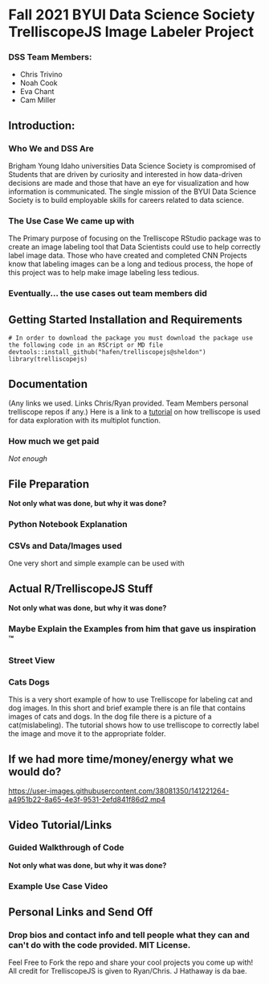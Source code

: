 # Fall 2021 BYUI Data Science Society TrelliscopeJS Image Labeler Project
### DSS Team Members:
- Chris Trivino
- Noah Cook
- Eva Chant
- Cam Miller

## Introduction:
### Who We and DSS Are
Brigham Young Idaho universities Data Science Society is compromised of Students that are driven by curiosity and interested in how data-driven decisions are made and those that have an eye for visualization and how information is communicated. The single mission of the BYUI Data Science Society is to build employable skills for careers related to data science.
### The Use Case We came up with
The Primary purpose of focusing on the Trelliscope RStudio package was to create an image labeling tool that Data Scientists could use to help correctly label image data. Those who have created and completed CNN Projects know that labeling images can be a long and tedious process, the hope of this project was to help make image labeling less tedious. 
### Eventually... the use cases out team members did

## Getting Started Installation and Requirements
```
# In order to download the package you must download the package use the following code in an RSCript or MD file
devtools::install_github("hafen/trelliscopejs@sheldon")
library(trelliscopejs)
```
## Documentation
(Any links we used.  Links Chris/Ryan provided.  Team Members personal trelliscope repos if any.)
Here is a link to a [tutorial](https://cran.r-project.org/web/packages/trelliscopejs/vignettes/trelliscopejs.html) on how trelliscope is used for data exploration with its multiplot function. 



### How much we get paid
*Not enough* 

## File Preparation
**Not only what was done, but why it was done?**
### Python Notebook Explanation

### CSVs and Data/Images used
One very short and simple example can be used with 
## Actual R/TrelliscopeJS Stuff
**Not only what was done, but why it was done?**
### Maybe Explain the Examples from him that gave us inspiration &trade;
### Street View
### Cats Dogs
This is a very short example of how to use Trelliscope for labeling cat and dog images. In this short and brief example there is an file that contains images of cats and dogs. In the dog file there is a picture of a cat(mislabeling). The tutorial shows how to use trelliscope to correctly label the image and move it to the appropriate folder. 

## If we had more time/money/energy what we would do?



https://user-images.githubusercontent.com/38081350/141221264-a4951b22-8a65-4e3f-9531-2efd841f86d2.mp4



## Video Tutorial/Links
### Guided Walkthrough of Code
**Not only what was done, but why it was done?**
### Example Use Case Video



## Personal Links and Send Off
### Drop bios and contact info and tell people what they can and can't do with the code provided.  MIT License.
Feel Free to Fork the repo and share your cool projects you come up with!  All credit for TrelliscopeJS is given to Ryan/Chris.  J Hathaway is da bae. 
